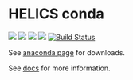 # HELICS conda
[![](https://anaconda.org/gmlc-tdc/helics/badges/platforms.svg)](https://anaconda.org/gmlc-tdc/helics)
[![](https://anaconda.org/gmlc-tdc/helics/badges/latest_release_date.svg)](https://anaconda.org/gmlc-tdc/helics)
[![](https://anaconda.org/gmlc-tdc/helics/badges/version.svg)](https://anaconda.org/gmlc-tdc/helics)
[![](https://anaconda.org/gmlc-tdc/helics/badges/downloads.svg)](https://anaconda.org/gmlc-tdc/helics)
[![Build Status](https://www.travis-ci.com/GMLC-TDC/helics-conda.svg?branch=master)](https://travis-ci.com/GMLC-TDC/helics-conda)

See [anaconda page](https://anaconda.org/gmlc-tdc/helics) for downloads.

See [docs](https://helics.readthedocs.io/en/latest/) for more information.
